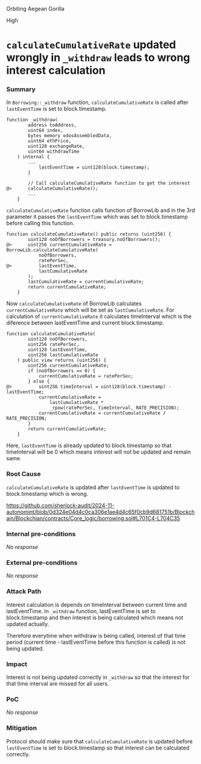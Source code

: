 Orbiting Aegean Gorilla

High

# `calculateCumulativeRate` updated wrongly in `_withdraw` leads to wrong interest calculation

### Summary

In `Borrowing::_withdraw` function, `calculateCumulativeRate` is called after `lastEventTime` is set to block.timestamp.
```solidity
function _withdraw(
        address toAddress,
        uint64 index,
        bytes memory odosAssembledData,
        uint64 ethPrice,
        uint128 exchangeRate,
        uint64 withdrawTime
    ) internal {
        ...
            lastEventTime = uint128(block.timestamp);
        }

        // Call calculateCumulativeRate function to get the interest
@>      calculateCumulativeRate();
        ...
    }
```
`calculateCumulativeRate` function calls function of BorrowLib and in the 3rd parameter it passes the `lastEventTime` which was set to block.timestamp before calling this function.
```solidity
function calculateCumulativeRate() public returns (uint256) {
        uint128 noOfBorrowers = treasury.noOfBorrowers();
@>      uint256 currentCumulativeRate = BorrowLib.calculateCumulativeRate(
            noOfBorrowers,
            ratePerSec,
@>          lastEventTime,
            lastCumulativeRate
        );
        lastCumulativeRate = currentCumulativeRate;
        return currentCumulativeRate;
    }
```
Now `calculateCumulativeRate` of BorrowLib calculates `currentCumulativeRate` which will be set as `lastCumulativeRate`. For calculation of `currentCumulativeRate` it calculates timeInterval which is the diference between lastEventTime and current block.timestamp.
```solidity
function calculateCumulativeRate(
        uint128 noOfBorrowers,
        uint256 ratePerSec,
        uint128 lastEventTime,
        uint256 lastCumulativeRate
    ) public view returns (uint256) {
        uint256 currentCumulativeRate;
        if (noOfBorrowers == 0) {
            currentCumulativeRate = ratePerSec;
        } else {
@>          uint256 timeInterval = uint128(block.timestamp) - lastEventTime;
            currentCumulativeRate =
                lastCumulativeRate *
                _rpow(ratePerSec, timeInterval, RATE_PRECISION);
            currentCumulativeRate = currentCumulativeRate / RATE_PRECISION;
        }
        return currentCumulativeRate;
    }
```
Here, `lastEventTime` is already updated to block.timestamp so that timeInterval will be 0 which means interest will not be updated and remain same.


### Root Cause

`calculateCumulativeRate` is updated after `lastEventTime` is updated to block.timestamp which is wrong.

https://github.com/sherlock-audit/2024-11-autonomint/blob/0d324e04d4c0ca306e1ae4d4c65f0cb9d681751b/Blockchain/Blockchian/contracts/Core_logic/borrowing.sol#L701C4-L704C35

### Internal pre-conditions

_No response_

### External pre-conditions

_No response_

### Attack Path

Interest calculation is depends on timeInterval between current time and lastEventTime. In `_withdraw` function, lastEventTime is set to block.timestamp and then interest is being calculated which means not updated actually.

Therefore everytime when withdraw is being called, interest of that time period (current time - lastEventTime before this function is called) is not being updated.

### Impact

Interest is not being updated correctly in `_withdraw` so that the interest for that time interval are missed for all users.

### PoC

_No response_

### Mitigation

Protocol should make sure that `calculateCumulativeRate` is updated before `lastEventTime` is set to block.timestamp so that interest can be calculated correctly.